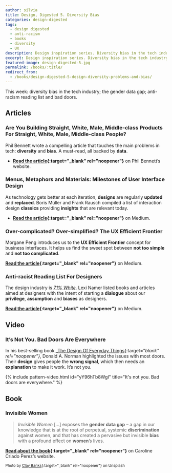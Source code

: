 ```yaml
---
author: silvia
title: Design, Digested 5. Diversity Bias
categories: design-digested
tags:
  - design digested
  - anti-racism
  - books
  - diversity
  - UX
description: Design inspiration series. Diversity bias in the tech industry; the gender data gap; anti-racism reading list and bad doors.
excerpt: Design inspiration series. Diversity bias in the tech industry; the gender data gap; anti-racism reading list and bad doors.
featured-image: design-digested-5.jpg
permalink: /books/:title/
redirect_from:
  - /books/design-digested-5-design-diversity-problems-and-bias/
---
```

This week: diversity bias in the tech industry; the gender data gap; anti-racism reading list and bad doors.

## Articles

### Are You Building Straight, White, Male, Middle-class Products For Straight, White, Male, Middle-class People?

Phil Bennett wrote a compelling article that touches the main problems in tech: **diversity** and **bias**. A must-read, all backed by **data**.

* **[Read the article](https://www.softwareiseasypeoplearehard.com/are-you-building-straight-white-male-middle-class-products-for-straight-white-male-middle-class-people/){:target="_blank" rel="noopener"}** on Phil Bennett’s website.

### Menus, Metaphors and Materials: Milestones of User Interface Design

As technology gets better at each iteration, **designs** are regularly **updated** and **replaced**. Boris Müller and Frank Rausch compiled a list of interaction design **classics** providing **insights** that are relevant today.

* **[Read the article](https://medium.com/@borism/menus-metaphors-and-materials-milestones-of-user-interface-design-f3f75481c46c){:target="_blank" rel="noopener"}** on Medium.

### Over-complicated? Over-simplified? The UX Efficient Frontier

Morgane Peng introduces us to the **UX Efficient Frontier** concept for business interfaces. It helps us find the sweet spot between **not too simple** and **not too complicated**.

**[Read the article](https://uxdesign.cc/over-complicated-over-simplified-the-ux-efficient-frontier-561d7773bc6b){:target="_blank" rel="noopener"}** on Medium.

### Anti-racist Reading List For Designers

The design industry is [_71% White_](https://designcensus.org/). Lexi Namer listed books and articles aimed at designers with the intent of starting a **dialogue** about our **privilege**, **assumption** and **biases** as designers.

**[Read the article](https://uxdesign.cc/anti-racist-reading-list-for-designers-e51b3ac4bd0){:target="_blank" rel="noopener"}** on Medium.

## Video

### It’s Not You. Bad Doors Are Everywhere

In his best-selling book _[The Design Of Everyday Things](https://www.goodreads.com/book/show/840.The_Design_of_Everyday_Things){:target="_blank" rel="noopener"}_, Donald A. Norman highlighted the issues with most doors. Their **design** gives people the **wrong signal**, which then needs an **explanation** to make it work. It’s not you.

{% include pattern-video.html id="yY96hTb8WgI" title="It's not you. Bad doors are everywhere." %}

## Book

### Invisible Women

> _Invisible Women_ […] exposes the **gender data gap** – a gap in our knowledge that is at the root of perpetual, systemic **discrimination** against women, and that has created a pervasive but invisible **bias** with a profound effect on **women**’s lives.

**[Read about the book](https://www.carolinecriadoperez.com/books){:target="_blank" rel="noopener"}** on Caroline Criado Perez’s website.

<small>Photo by [Clay Banks](https://unsplash.com/photos/LjqARJaJotc){:target="_blank" rel="noopener"} on Unsplash</small>